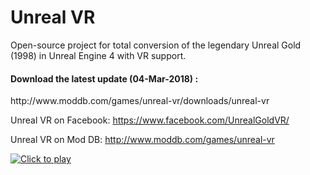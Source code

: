 # Unreal VR
Open-source project for total conversion of the legendary Unreal Gold (1998) in Unreal Engine 4 with VR support. 

<h4>Download the latest update (04-Mar-2018) :</h4>
http://www.moddb.com/games/unreal-vr/downloads/unreal-vr

Unreal VR on Facebook:
https://www.facebook.com/UnrealGoldVR/

Unreal VR on Mod DB:
http://www.moddb.com/games/unreal-vr


[![Click to play](https://raw.githubusercontent.com/kwstasg/UnrealVR/master/Content/Splash/EdSplash.png)](https://www.youtube.com/watch?v=jFP_eGd76uI)


